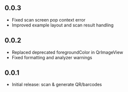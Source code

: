 ## 0.0.3

- Fixed scan screen pop context error
- Improved example layout and scan result handling

## 0.0.2

- Replaced deprecated foregroundColor in QrImageView
- Fixed formatting and analyzer warnings

## 0.0.1

- Initial release: scan & generate QR/barcodes
